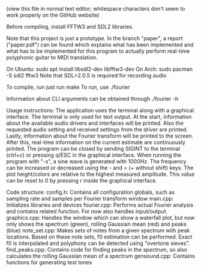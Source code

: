 (view this file in normal text editor; whitespace characters don't seem to work properly on the GitHub website)

Before compiling, install FFTW3 and SDL2 libraries.

Note that this project is just a prototype. In the branch "paper", a report ("paper.pdf") can be found which explains what has been implemented and what has to be implemented for this program to actually perform real-time polyphonic guitar to MIDI translation.

On Ubuntu:
    sudo apt install libsdl2-dev libfftw3-dev
On Arch:
    sudo pacman -S sdl2 fftw3
Note that SDL>2.0.5 is required for recording audio

To compile, run just run make
To run, use ./fourier

Information about CLI arguments can be obtained through ./fourier -h


Usage instructions:
The application uses the terminal along with a graphical interface.
The terminal is only used for text output. At the start, information about the available audio drivers and interfaces will be printed. Also the requested audio setting and received settings from the driver are printed. Lastly, information about the Fourier transform will be printed to the screen. After this, real-time information on the current estimate are continuously printed.
The program can be closed by sending SIGINT to the terminal (ctrl+c) or pressing q/ESC in the graphical interface.
When running the program with "-s", a sine wave is generated with 1000Hz. The frequency can be increased or decreased using the - and = (+ without shift) keys. The plot height/colors are relative to the highest measured amplitude. This value can be reset to 0 by pressing r inside the graphical interface.



Code structure:
    config.h: Contains all configuration globals, such as sampling rate and samples per Fourier transform window
    main.cpp: Initializes libraries and devices
    fourier.cpp: Performs actual Fourier analysis and contains related function. For now also handles input/output.
    graphics.cpp: Handles the window which can show a waterfall plot, but now only shows the spectrum (green), rolling Gaussian mean (red) and peaks (blue)
    note_set.cpp: Makes sets of notes from a given spectrum with peak locations. Based on these note sets, f0 estimation can be performed. Exact f0 is interpolated and polyphony can be detected using "overtone sieves".
    find_peaks.cpp: Contains code for finding peaks in the spectrum, so also calculates the rolling Gaussian mean of a spectrum
    gensound.cpp: Contains functions for generating test tones
